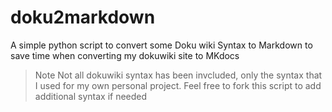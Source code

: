 ﻿# doku2markdown

A simple python script to convert some Doku wiki Syntax to Markdown to save time when converting my dokuwiki site to MKdocs



> Note
Not all dokuwiki syntax has been invcluded, only the syntax that I used for my own personal project. Feel free to fork this script to add additional syntax if needed 
